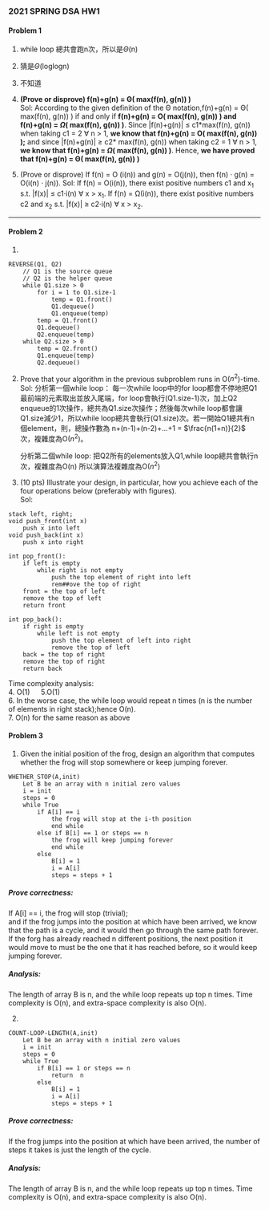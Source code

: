 ### 2021 SPRING DSA HW1
#### Problem 1
1. while loop 總共會跑n次，所以是$\Theta$(n)
2. 猜是$\Theta$(loglogn)
3. 不知道
4. **(Prove or disprove) f(n)+g(n) = Θ( max(f(n), g(n)) )**\
Sol:
According to the given definition of the  Θ notation,f(n)+g(n) = Θ( max(f(n), g(n)) ) if and only if **f(n)+g(n) = O( max(f(n), g(n)) ) and f(n)+g(n) = $\Omega$( max(f(n), g(n)) )**. Since |f(n)+g(n)| $\leqslant$ c1\*max(f(n), g(n)) when taking c1 = 2 $\forall$ n > 1, **we know that f(n)+g(n) = O( max(f(n), g(n)) );** and since |f(n)+g(n)| $\geqslant$ c2\* max(f(n), g(n)) when taking c2 = 1 $\forall$ n > 1, **we know that f(n)+g(n) = $\Omega$( max(f(n), g(n)) )**.
Hence, **we have proved that f(n)+g(n) = Θ( max(f(n), g(n)) )**

5. (Prove or disprove) If f(n) = O (i(n)) and g(n) = O(j(n)), then f(n) · g(n) = O(i(n) · j(n)).
Sol:
If f(n) = O(i(n)), there exist positive numbers c1 and x$_1$ s.t. |f(x)| $\leqslant$ c1·i(n)  $\forall$ x > x$_1$.
If f(n) = Ω(i(n)), there exist positive numbers c2 and x$_2$ s.t. |f(x)|
$\geqslant$ c2·i(n)  $\forall$ x > x$_2$.



---
#### Problem 2
1. 
```
REVERSE(Q1, Q2)
    // Q1 is the source queue
    // Q2 is the helper queue
    while Q1.size > 0
        for i = 1 to Q1.size-1
            temp = Q1.front()
            Q1.dequeue()
            Q1.enqueue(temp)
        temp = Q1.front()
        Q1.dequeue()
        Q2.enqueue(temp)
    while Q2.size > 0 
        temp = Q2.front()
        Q1.enqueue(temp)
        Q2.dequeue()
```

2. Prove that your algorithm in the previous subproblem runs in O($n^2$)-time.
Sol:
分析第一個while loop：
每一次while loop中的for loop都會不停地把Q1最前端的元素取出並放入尾端，for loop會執行(Q1.size-1)次，加上Q2 enqueue的1次操作，總共為Q1.size次操作；然後每次while loop都會讓Q1.size減少1，所以while loop總共會執行(Q1.size)次。若一開始Q1總共有n個element，則，總操作數為 n+(n-1)+(n-2)+...+1 = $\frac{n(1+n)}{2}$ 次，複雜度為O($n^2$)。  

    分析第二個while loop:
把Q2所有的elements放入Q1,while loop總共會執行n次，複雜度為O(n)
所以演算法複雜度為O($n^2$)




3. (10 pts) Illustrate your design, in particular, how you achieve each of the four operations below (preferably with figures).  
Sol:

```
stack left, right;
void push_front(int x)
    push x into left
void push_back(int x)
    push x into right
    
int pop_front():
    if left is empty
        while right is not empty
            push the top element of right into left
            rem##ove the top of right
    front = the top of left
    remove the top of left
    return front
    
int pop_back():
    if right is empty
        while left is not empty
            push the top element of left into right
            remove the top of left
    back = the top of right
    remove the top of right
    return back
```
Time complexity analysis:  
4. O(1) &emsp; 5.O(1)  
6. In the worse case, the while loop would repeat n times (n is the number of elements in right stack);hence O(n).   
7. O(n) for the same reason as above

#### Problem 3
1. Given the initial position of the frog, design an algorithm that computes whether the frog will stop somewhere or keep jumping forever.  
```
WHETHER_STOP(A,init)
    Let B be an array with n initial zero values
    i = init
    steps = 0
    while True
        if A[i] == i
            the frog will stop at the i-th position 
            end while
        else if B[i] == 1 or steps == n
            the frog will keep jumping forever
            end while
        else 
            B[i] = 1
            i = A[i]
            steps = steps + 1
```
##### Prove correctness:  
If A[i] == i, the frog will stop (trivial);\
and if the frog jumps into the position at which have been arrived, we know that the path is a cycle, and it would then go through the same path forever.\
If the forg has already reached n different positions, the next position it would move to must be the one that it has reached before, so it would keep jumping forever.
##### Analysis:
The length of array B is n, and the while loop repeats up top n times. Time complexity is O(n), and extra-space complexity is also O(n).

2. 

```
COUNT-LOOP-LENGTH(A,init)
    Let B be an array with n initial zero values
    i = init
    steps = 0
    while True
        if B[i] == 1 or steps == n
            return  n
        else 
            B[i] = 1
            i = A[i]
            steps = steps + 1
```
##### Prove correctness:
If the frog jumps into the position at which have been arrived, the number of steps it takes is just the length of the cycle.
##### Analysis:
The length of array B is n, and the while loop repeats up top n times. Time complexity is O(n), and extra-space complexity is also O(n).